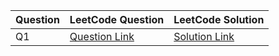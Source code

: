 <table>
    <thead>
      <tr>
        <th>Question</th>
        <th>LeetCode Question</th>
        <th>LeetCode Solution</th>
      </tr>
    </thead>
    <tbody>
      <tr>
        <td>Q1</td>
        <td><a href="#">Question Link</a></td>
        <td><a href="#">Solution Link</a></td>
      </tr>
      <!-- Add more rows as needed -->
    </tbody>
  </table>
